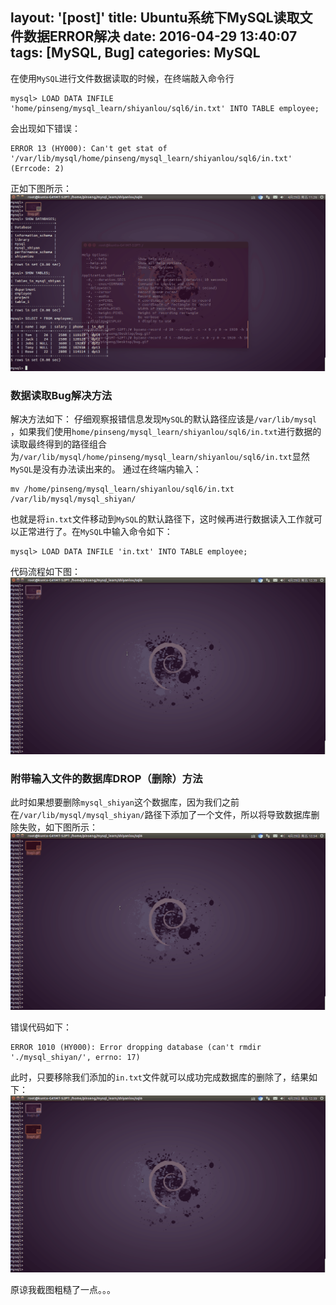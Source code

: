 layout: '[post]'
title: Ubuntu系统下MySQL读取文件数据ERROR解决
date: 2016-04-29 13:40:07
tags: [MySQL, Bug]
categories: MySQL
---
在使用`MySQL`进行文件数据读取的时候，在终端敲入命令行
```
mysql> LOAD DATA INFILE 'home/pinseng/mysql_learn/shiyanlou/sql6/in.txt' INTO TABLE employee;
```
会出现如下错误：
```
ERROR 13 (HY000): Can't get stat of '/var/lib/mysql/home/pinseng/mysql_learn/shiyanlou/sql6/in.txt' (Errcode: 2)
```
正如下图所示：
![BUG][1]

<!--more-->
### 数据读取Bug解决方法
解决方法如下：
仔细观察报错信息发现`MySQL`的默认路径应该是`/var/lib/mysql`
，如果我们使用`home/pinseng/mysql_learn/shiyanlou/sql6/in.txt`进行数据的读取最终得到的路径组合为`/var/lib/mysql/home/pinseng/mysql_learn/shiyanlou/sql6/in.txt`显然`MySQL`是没有办法读出来的。
通过在终端内输入：
```
mv /home/pinseng/mysql_learn/shiyanlou/sql6/in.txt /var/lib/mysql/mysql_shiyan/  
```
也就是将`in.txt`文件移动到`MySQL`的默认路径下，这时候再进行数据读入工作就可以正常进行了。在`MySQL`中输入命令如下：
```
mysql> LOAD DATA INFILE 'in.txt' INTO TABLE employee;
```
代码流程如下图：
![BUG2][2]


### 附带输入文件的数据库DROP（删除）方法
此时如果想要删除`mysql_shiyan`这个数据库，因为我们之前在`/var/lib/mysql/mysql_shiyan/`路径下添加了一个文件，所以将导致数据库删除失败，如下图所示：
![Bug3][3]

错误代码如下：
```
ERROR 1010 (HY000): Error dropping database (can't rmdir './mysql_shiyan/', errno: 17)
```
此时，只要移除我们添加的`in.txt`文件就可以成功完成数据库的删除了，结果如下：
![Bug4][4]

原谅我截图粗糙了一点。。。

  [1]: https://raw.githubusercontent.com/haoyuanliu/blog_pic/master/2016-04-29/bug1.gif
  [2]: https://raw.githubusercontent.com/haoyuanliu/blog_pic/master/2016-04-29/bug2.gif
  [3]: https://raw.githubusercontent.com/haoyuanliu/blog_pic/master/2016-04-29/bug3.gif
  [4]: https://raw.githubusercontent.com/haoyuanliu/blog_pic/master/2016-04-29/bug4.gif
